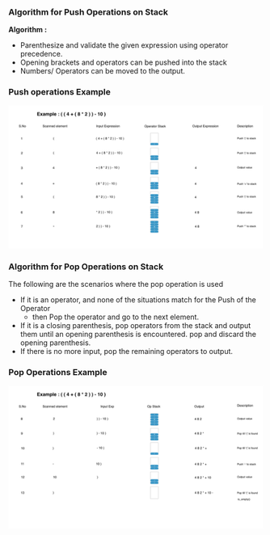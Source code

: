 ### Algorithm for Push Operations on Stack

**Algorithm :**

   - Parenthesize and validate the given expression using operator precedence.
   - Opening brackets and operators can be pushed into the stack
   - Numbers/ Operators can be moved to the output.

### Push operations Example
<img src="images/conversion_withstack_1.png"/>

### Algorithm for Pop Operations on Stack

The following are the scenarios where the pop operation is used

   - If it is an operator, and none of the situations match for the Push of the Operator <br>
     - then Pop the operator and go to the next element.
   - If it is a closing parenthesis, pop operators from the stack and output them until an opening parenthesis is encountered. pop and discard the opening parenthesis.
   - If there is no more input, pop the remaining operators to output.

### Pop Operations Example
<img src="images/conversion_withstack_2.png"/>


